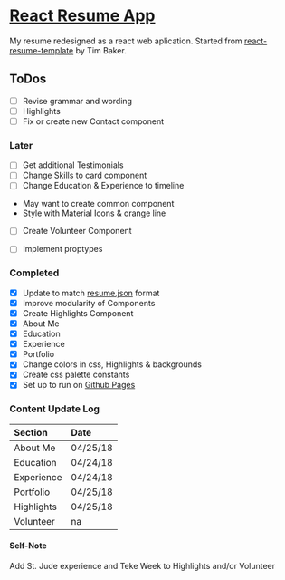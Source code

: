 # [React Resume App](https://donald-stolz.github.io/resume/)

My resume redesigned as a react web aplication. Started from [react-resume-template](https://github.com/tbakerx/react-resume-template) by Tim Baker.

ToDos
-------
- [ ] Revise grammar and wording
- [ ] Highlights
- [ ] Fix or create new Contact component

### Later
- [ ] Get additional Testimonials
- [ ] Change Skills to card component
- [ ] Change Education & Experience to timeline
- May want to create common component
- Style with Material Icons & orange line
- [ ] Create Volunteer Component
- [ ] Implement proptypes


### Completed
- [x] Update to match [resume.json](https://jsonresume.org/) format
- [x] Improve modularity of Components
- [x] Create Highlights Component
- [x] About Me
- [x] Education
- [x] Experience
- [x] Portfolio
- [x] Change colors in css, Highlights & backgrounds
- [x] Create css palette constants
- [x] Set up to run on [Github Pages](https://pages.github.com/)

### Content Update Log

| Section			| Date     |
| :---------	| :--------|
| About Me  	| 04/25/18 |
| Education 	| 04/24/18 |
| Experience	| 04/24/18 |
| Portfolio 	| 04/25/18 |
| Highlights	| 04/25/18 |
| Volunteer		| na       |

#### Self-Note
Add St. Jude experience and Teke Week to Highlights and/or Volunteer
